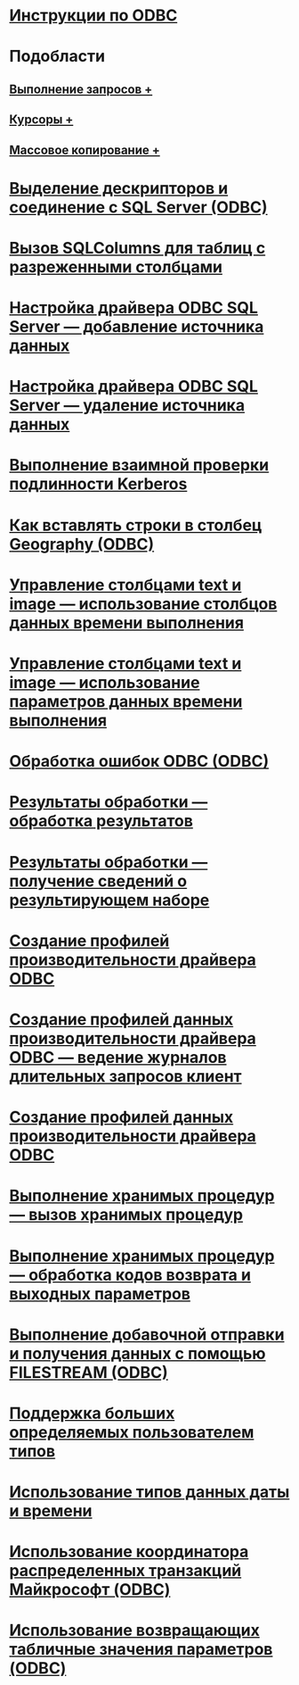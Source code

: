 # [Инструкции по ODBC](odbc-how-to-topics.md)

# Подобласти
## [Выполнение запросов +](../../relational-databases/native-client-odbc-how-to/execute-queries/executing-queries-how-to-topics-odbc.md)
## [Курсоры +](../../relational-databases/native-client-odbc-how-to/cursors/using-cursors-how-to-topics-odbc.md)
## [Массовое копирование +](../../relational-databases/native-client-odbc-how-to/bulk-copy/bulk-copying-with-the-sql-server-odbc-driver-how-to-topics-odbc.md)

# [Выделение дескрипторов и соединение с SQL Server (ODBC)](allocate-handles-and-connect-to-sql-server-odbc.md)
# [Вызов SQLColumns для таблиц с разреженными столбцами](call-sqlcolumns-on-a-table-with-sparse-columns.md)
# [Настройка драйвера ODBC SQL Server — добавление источника данных](configuring-the-sql-server-odbc-driver-add-a-data-source.md)
# [Настройка драйвера ODBC SQL Server — удаление источника данных](configuring-the-sql-server-odbc-driver-delete-a-data-source.md)
# [Выполнение взаимной проверки подлинности Kerberos](get-mutual-kerberos-authentication.md)
# [Как вставлять строки в столбец Geography (ODBC)](how-to-insert-rows-into-geography-column-odbc.md)
# [Управление столбцами text и image — использование столбцов данных времени выполнения](managing-text-and-image-columns-use-data-at-execution-columns.md)
# [Управление столбцами text и image — использование параметров данных времени выполнения](managing-text-and-image-columns-use-data-at-execution-parameters.md)
# [Обработка ошибок ODBC (ODBC)](process-odbc-errors-odbc.md)
# [Результаты обработки — обработка результатов](processing-results-process-results.md)
# [Результаты обработки — получение сведений о результирующем наборе](processing-results-retrieve-result-set-information.md)
# [Создание профилей производительности драйвера ODBC](profiling-odbc-driver-performance-odbc.md)
# [Создание профилей данных производительности драйвера ODBC — ведение журналов длительных запросов клиент](profiling-odbc-driver-performance-data-log-long-running-queries.md)
# [Создание профилей данных производительности драйвера ODBC](profiling-odbc-driver-performance-data.md)
# [Выполнение хранимых процедур — вызов хранимых процедур](running-stored-procedures-call-stored-procedures.md)
# [Выполнение хранимых процедур — обработка кодов возврата и выходных параметров](running-stored-procedures-process-return-codes-and-output-parameters.md)
# [Выполнение добавочной отправки и получения данных с помощью FILESTREAM (ODBC)](send-and-receive-data-incrementally-with-filestream-odbc.md)
# [Поддержка больших определяемых пользователем типов](support-for-large-udts.md)
# [Использование типов данных даты и времени](use-date-and-time-types.md)
# [Использование координатора распределенных транзакций Майкрософт (ODBC)](use-microsoft-distributed-transaction-coordinator-odbc.md)
# [Использование возвращающих табличные значения параметров (ODBC)](use-table-valued-parameters-odbc.md)
